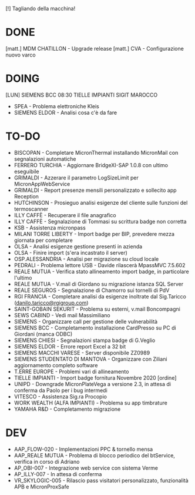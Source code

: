 [!] Tagliando della macchina!


# DONE
[matt.] MDM CHATILLON - Upgrade release <!-- stampare -->
[matt.] CVA - Configurazione nuovo varco <!-- stampare -->


# DOING
[LUN] SIEMENS BCC 08:30
TIELLE IMPIANTI
SIGIT MAROCCO
- SPEA - Problema elettroniche Kleis <!-- Lunedì -->
- SIEMENS ELDOR - Analisi cosa c'è da fare


# TO-DO
- BISCOPAN - Completare MicronThermal installando MicronMail con segnalazioni automatiche
- FERRERO TURCHIA - Aggiornare BridgeXI-SAP 1.0.8 con ultimo eseguibile
- GRIMALDI - Azzerare il parametro LogSizeLimit per MicronAppWebService 
- GRIMALDI - Report presenze mensili personalizzato e sollecito app Reception
- HUTCHINSON - Prosieguo analisi esigenze del cliente sulle funzioni del termoscanner
- ILLY CAFFÈ - Recuperare il file anagrafico
- ILLY CAFFÈ - Segnalazione di Tommasi su scrittura badge non corretta
- KSB - Assistenza micronpass
- MILANI TORRE LIBERTY - Import badge per BIP, prevedere mezza giornata per completare 
- OLSA - Analisi esigenze gestione presenti in azienda
- OLSA - Finire import (s'era incastrato il server)
- OSP.ALESSANDRIA - Analisi per migrazione su cloud locale
- PEDRALI - Problema lettore USB - Davide rilascerà MpassMVC 7.5.602
- REALE MUTUA - Verifica stato allineamento import badge, in particolare l'ultimo
- REALE MUTUA - V.mail di Giordano su migrazione istanza SQL Server
- REALE SEGUROS - Segnalazione di Chamorro sui tornelli di PdV
- RGI FRANCIA - Completare analisi da esigenze inoltrate dal Sig.Taricco (danilo.taricco@rgigroup.com)
- SAINT-GOBAIN SEKURIT - Problema su esterni, v.mail Boncompagni
- SEWS CABIND - Vedi mail Massimiliano
- SIEMENS - Organizzare call per gestione delle vulnerabilità
- SIEMENS BCC - Completamento installazione CardPresso su PC di Giordani (manca ODBC)
- SIEMENS CHIESI - Segnalazioni stampa badge di G.Veglio
- SIEMENS ELDOR - Errore report Excel a 32 bit
- SIEMENS MACCHI VARESE - Server disponibile ZZ0989
- SIEMENS STUDENTATO DI MANTOVA - Organizzare con Ziliani aggiornamento completo software
- T.ERRE EUROPE - Problemi vari di allineamento
- TIELLE IMPIANTI - Import badge fornitura Novembre 2020 [ordine]
- UNIPD - Downgrade MicronPlateVega a versione 2.3, in attesa di conferma da Paolo per i bug intermedi
- VITESCO - Assistenza Sig.ra Procopio
- WORK WEALTH (ALFA IMPIANTI) - Problema su app timbrature
- YAMAHA R&D - Completamento migrazione


# DEV
- AAP_FLOW-020 - Implementazioni PPC & tornello mensa
- AAP_REALE MUTUA - Problema di blocco periodico del btService, verifica in corso di Adriano
- AP_OBI-007 - Integrazione web service con sistema Verme
- AP_ILLY-007 - In attesa di conferma 
- VR_SKYLOGIC-005 - Rilascio pass visitatori personalizzato, funzionalità APB e MicronProxSafe

